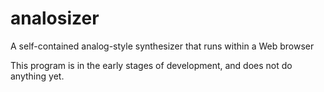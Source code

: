 # analosizer
A self-contained analog-style synthesizer that runs within a Web browser

This program is in the early stages of development, and does not do
anything yet.
